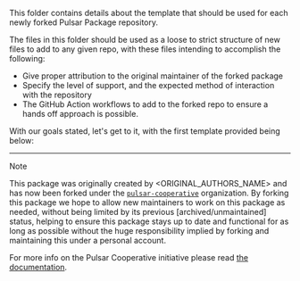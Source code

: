 This folder contains details about the template that should be used for each newly forked Pulsar Package repository.

The files in this folder should be used as a loose to strict structure of new files to add to any given repo, with these files intending to accomplish the following:

* Give proper attribution to the original maintainer of the forked package
* Specify the level of support, and the expected method of interaction with the repository
* The GitHub Action workflows to add to the forked repo to ensure a hands off approach is possible.

With our goals stated, let's get to it, with the first template provided being below:

---

<!-- Pulsar Cooperative Package Repository Template, place underneath the first h1 heading in the original readme -->

> [!NOTE]
> This package was originally created by <ORIGINAL_AUTHORS_NAME> and has now been forked under the [`pulsar-cooperative`](https://github.com/pulsar-cooperative) organization.
> By forking this package we hope to allow new maintainers to work on this package as needed, without being limited by its previous [archived/unmaintained] status, helping to ensure this package stays up to date and functional for as long as possible without the huge responsibility implied by forking and maintaining this under a personal account.
>
> For more info on the Pulsar Cooperative initiative please read [the documentation](https://github.com/pulsar-cooperative/.github/blob/main/CONTRIBUTING.md).

<!-- Original Readme to follow -->
